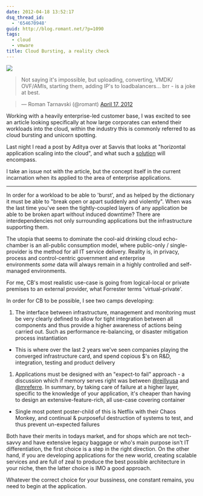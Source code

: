 ```yaml
---
date: 2012-04-18 13:52:17
dsq_thread_id:
  - '654670948'
guid: http://blog.romant.net/?p=1090
tags:
  - cloud
  - vmware
title: Cloud Bursting, a reality check
---
```


![](/images/2012/04/cloud-unicorn.png)

> Not saying it's impossible, but uploading, converting, VMDK/ OVF/AMIs, starting them, adding IP's to loadbalancers… brr - is a joke at best.

> — Roman Tarnavski (@romant) <a href="https://twitter.com/romant/status/192191309010833408">April 17, 2012</a>

Working with a heavily enterprise-led customer base, I was excited to see an article looking specifically at how large corporates can extend their workloads into the cloud, within the industry this is commonly referred to as cloud bursting and unicorn spotting.

Last night I read a post by Aditya over at Savvis that looks at "horizontal application scaling into the cloud", and what such a [solution](http://blog.savvis.com/2012/04/cloud-burst-three-steps-for-enterprise-scaling.html) will encompass.

I take an issue not with the article, but the concept itself in the current incarnation when its applied to the area of enterprise applications.

* * *

In order for a workload to be able to 'burst', and as helped by the dictionary it must be able to "break open or apart suddenly and violently". When was the last time you've seen the tightly-coupled layers of any application be able to be broken apart without induced downtime? There are interdependencies not only surrounding applications but the infrastructure supporting them.

The utopia that seems to dominate the cool-aid drinking cloud echo-chamber is an all-public consumption model, where public-only / single-provider is the method for all IT service delivery. Reality is, in privacy, process and control-centric government and enterprise environments _some_ data will always remain in a highly controlled and self-managed environments.

For me, CB's most realistic use-case is going from logical-local or private premises to an external provider, what Forrester terms 'virtual-private'.

In order for CB to be possible, I see two camps developing:

1. The interface between infrastructure, management and monitoring must be very clearly defined to allow for tight integration between all components and thus provide a higher awareness of actions being carried out. Such as performance re-balancing, or disaster mitigation process instantiation
  * This is where over the last 2 years we've seen companies playing the converged infrastructure card, and spend copious $'s on R&D, integration, testing and product delivery

1. Applications must be designed with an "expect-to fail" approach - a discussion which if memory serves right was between [@reillyusa](http://twitter.com/reillyusa) and <a href="http://twitter.com/mreferre" target="_blank">@mreferre</a>. In summary, by taking care of failure at a higher layer, specific to the knowledge of your application, it's cheaper than having to design an extensive-feature-rich, all use-case covering container
  * Single most potent poster-child of this is Netflix with their Chaos Monkey, and continual & purposeful destruction of systems to test, and thus prevent un-expected failures

Both have their merits in todays market, and for shops which are not tech-savvy and have extensive legacy baggage or who's main purpose isn't IT differentiation, the first choice is a step in the right direction. On the other hand, if you are developing applications for the new world, creating scalable services and are full of zeal to produce the best possible architecture in your niche, then the latter choice is IMO a good approach.

Whatever the correct choice for your bussiness, one constant remains, you need to begin at the application.